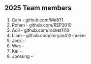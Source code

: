 ## 2025 Team members

1. Cain - github.com/Me871
2. Rohan - github.com/REP2010
3. Adil - github.com/rocket1110
4. Liam - github.com/lmryan412-maker
5. Jack -
6. Wes -
7. Kai -
8. Joosung -

